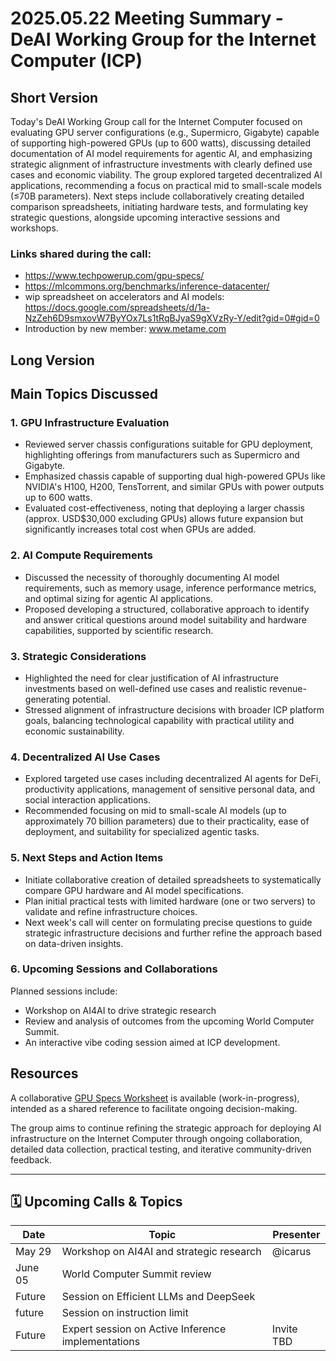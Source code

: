 # 2025.05.22 Meeting Summary - DeAI Working Group for the Internet Computer (ICP)

## Short Version
Today's DeAI Working Group call for the Internet Computer focused on evaluating GPU server configurations (e.g., Supermicro, Gigabyte) capable of supporting high-powered GPUs (up to 600 watts), discussing detailed documentation of AI model requirements for agentic AI, and emphasizing strategic alignment of infrastructure investments with clearly defined use cases and economic viability. The group explored targeted decentralized AI applications, recommending a focus on practical mid to small-scale models (≤70B parameters). Next steps include collaboratively creating detailed comparison spreadsheets, initiating hardware tests, and formulating key strategic questions, alongside upcoming interactive sessions and workshops.

### Links shared during the call:
* https://www.techpowerup.com/gpu-specs/
* https://mlcommons.org/benchmarks/inference-datacenter/
* wip spreadsheet on accelerators and AI models: https://docs.google.com/spreadsheets/d/1a-NzZeh6D9smxovW7ByYOx7Ls1tRqBJyaS9gXVzRy-Y/edit?gid=0#gid=0
* Introduction by new member: www.metame.com

## Long Version
## Main Topics Discussed

### 1. GPU Infrastructure Evaluation

- Reviewed server chassis configurations suitable for GPU deployment, highlighting offerings from manufacturers such as Supermicro and Gigabyte.
- Emphasized chassis capable of supporting dual high-powered GPUs like NVIDIA's H100, H200, TensTorrent, and similar GPUs with power outputs up to 600 watts.
- Evaluated cost-effectiveness, noting that deploying a larger chassis (approx. USD$30,000 excluding GPUs) allows future expansion but significantly increases total cost when GPUs are added.

### 2. AI Compute Requirements

- Discussed the necessity of thoroughly documenting AI model requirements, such as memory usage, inference performance metrics, and optimal sizing for agentic AI applications.
- Proposed developing a structured, collaborative approach to identify and answer critical questions around model suitability and hardware capabilities, supported by scientific research.

### 3. Strategic Considerations

- Highlighted the need for clear justification of AI infrastructure investments based on well-defined use cases and realistic revenue-generating potential.
- Stressed alignment of infrastructure decisions with broader ICP platform goals, balancing technological capability with practical utility and economic sustainability.

### 4. Decentralized AI Use Cases

- Explored targeted use cases including decentralized AI agents for DeFi, productivity applications, management of sensitive personal data, and social interaction applications.
- Recommended focusing on mid to small-scale AI models (up to approximately 70 billion parameters) due to their practicality, ease of deployment, and suitability for specialized agentic tasks.

### 5. Next Steps and Action Items

- Initiate collaborative creation of detailed spreadsheets to systematically compare GPU hardware and AI model specifications.
- Plan initial practical tests with limited hardware (one or two servers) to validate and refine infrastructure choices.
- Next week's call will center on formulating precise questions to guide strategic infrastructure decisions and further refine the approach based on data-driven insights.

### 6. Upcoming Sessions and Collaborations

Planned sessions include:

- Workshop on AI4AI to drive strategic research
- Review and analysis of outcomes from the upcoming World Computer Summit.
- An interactive vibe coding session aimed at ICP development.

## Resources

A collaborative [GPU Specs Worksheet](https://docs.google.com/spreadsheets/d/1a-NzZeh6D9smxovW7ByYOx7Ls1tRqBJyaS9gXVzRy-Y/edit?gid=0#gid=0) is available (work-in-progress), intended as a shared reference to facilitate ongoing decision-making.

The group aims to continue refining the strategic approach for deploying AI infrastructure on the Internet Computer through ongoing collaboration, detailed data collection, practical testing, and iterative community-driven feedback.

---

## 🗓 Upcoming Calls & Topics

| Date     | Topic                                                                                                 | Presenter     |
|----------|-------------------------------------------------------------------------------------------------------|---------------|
| May 29     | Workshop on AI4AI and strategic research |     @icarus     |
| June 05     | World Computer Summit review |        |
| Future | Session on Efficient LLMs and DeepSeek                                                               |               |
| future | Session on instruction limit                                                                          |               |
| Future   | Expert session on Active Inference implementations                                                    | Invite TBD    |
